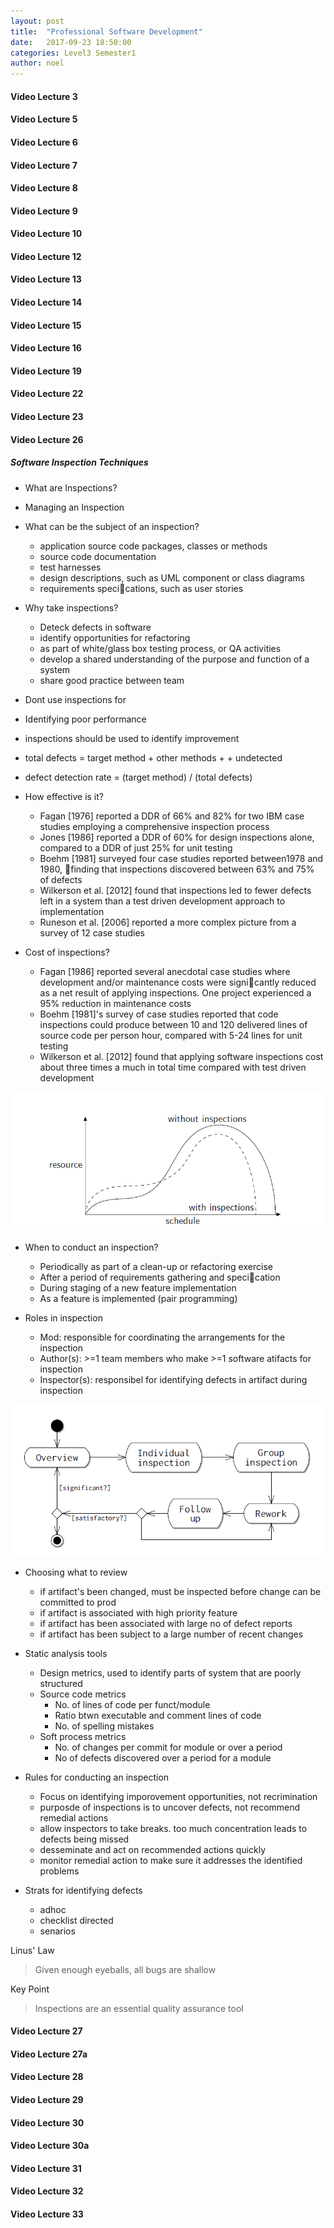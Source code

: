 ```yaml
---
layout: post
title:  "Professional Software Development"
date:   2017-09-23 18:50:00
categories: Level3 Semester1
author: noel
---
```


#### Video Lecture 3
<!--excerpt-->

#### Video Lecture 5

#### Video Lecture 6

#### Video Lecture 7

#### Video Lecture 8

#### Video Lecture 9

#### Video Lecture 10

#### Video Lecture 12

#### Video Lecture 13

#### Video Lecture 14

#### Video Lecture 15

#### Video Lecture 16

#### Video Lecture 19

#### Video Lecture 22

#### Video Lecture 23

#### Video Lecture 26
##### Software Inspection Techniques
* What are Inspections?
* Managing an Inspection

* What can be the subject of an inspection?
    * application source code packages, classes or methods
    * source code documentation
    * test harnesses
    * design descriptions, such as UML component or class diagrams
    * requirements specications, such as user stories

* Why take inspections?
    * Deteck defects in software
    * identify opportunities for refactoring
    * as part of white/glass box testing process, or QA activities
    * develop a shared understanding of the purpose and function of a system
    * share good practice between team

* Dont use inspections for
* Identifying poor performance

* inspections should be used to identify improvement

* total defects = target method + other methods + + undetected
* defect detection rate = (target method) / (total defects)

* How effective is it?
    * Fagan [1976] reported a DDR of 66% and 82% for two IBM case studies employing a comprehensive inspection process
    * Jones [1986] reported a DDR of 60% for design inspections alone, compared to a DDR of just 25% for unit testing
    * Boehm [1981] surveyed four case studies reported between1978 and 1980, finding that inspections discovered between 63% and 75% of defects
    * Wilkerson et al. [2012] found that inspections led to fewer defects left in a system than a test driven development approach to implementation
    * Runeson et al. [2006] reported a more complex picture from a survey of 12 case studies

* Cost of inspections?
    * Fagan [1986] reported several anecdotal case studies where
    development and/or maintenance costs were signicantly
    reduced as a net result of applying inspections. One project
    experienced a 95% reduction in maintenance costs
    * Boehm [1981]'s survey of case studies reported that code
    inspections could produce between 10 and 120 delivered lines
    of source code per person hour, compared with 5-24 lines for
    unit testing
    * Wilkerson et al. [2012] found that applying software
    inspections cost about three times a much in total time
    compared with test driven development

![initial costs of software inspections](images/soft_insp1.PNG)

* When to conduct an inspection?
    * Periodically as part of a clean-up or refactoring exercise
    * After a period of requirements gathering and specication
    * During staging of a new feature implementation
    * As a feature is implemented (pair programming)

* Roles in inspection
    * Mod: responsible for coordinating the arrangements for the inspection
    * Author(s): >=1 team members who make >=1 software atifacts for inspection
    * Inspector(s): responsibel for identifying defects in artifact during inspection

![software inspection process](../images/soft_insp2.PNG)

* Choosing what to review
    * if artifact's been changed, must be inspected before change can be committed to prod
    * if artifact is associated with high priority feature
    * if artifact has been associated with large no of defect reports
    * if artifact has been subject to a large number of recent changes

* Static analysis tools
    * Design metrics, used to identify parts of system that are poorly structured
    * Source code metrics
        * No. of lines of code per funct/module
        * Ratio btwn executable and comment lines of code
        * No. of spelling mistakes
    * Soft process metrics
        * No. of changes per commit for module or over a period
        * No of defects discovered over a period for a module

* Rules for conducting an inspection
    * Focus on identifying imporovement opportunities, not recrimination
    * purposde of inspections is to uncover defects, not recommend remedial actions
    * allow inspectors to take breaks. too much concentration leads to defects being missed
    * desseminate and act on recommended actions quickly
    * monitor remedial action to make sure it addresses the identified problems

* Strats for identifying defects
    * adhoc
    * checklist directed
    * senarios


Linus' Law
> Given enough eyeballs, all bugs are shallow

Key Point
> Inspections are an essential quality assurance tool


#### Video Lecture 27

#### Video Lecture 27a

#### Video Lecture 28

#### Video Lecture 29

#### Video Lecture 30

#### Video Lecture 30a

#### Video Lecture 31

#### Video Lecture 32

#### Video Lecture 33

[jekyll-gh]: https://github.com/mojombo/jekyll
[jekyll]:    http://jekyllrb.com

